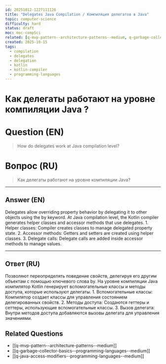 ```yaml
---
id: 20251012-1227111126
title: "Delegates Java Compilation / Компиляция делегатов в Java"
topic: computer-science
difficulty: hard
status: draft
moc: moc-compSci
related: [q-mvp-pattern--architecture-patterns--medium, q-garbage-collector-basics--programming-languages--medium, q-java-access-modifiers--programming-languages--medium]
created: 2025-10-15
tags:
  - compilation
  - delegates
  - delegation
  - kotlin
  - kotlin-compiler
  - programming-languages
---
```

# Как делегаты работают на уровне компиляции Java ?

# Question (EN)
> How do delegates work at Java compilation level?

# Вопрос (RU)
> Как делегаты работают на уровне компиляции Java?

---

## Answer (EN)

Delegates allow overriding property behavior by delegating it to other objects using the by keyword. At Java compilation level, the Kotlin compiler generates helper classes and accessor methods that use delegates. 1. Helper classes: Compiler creates classes to manage delegated property state. 2. Accessor methods: Getters and setters are created using helper classes. 3. Delegate calls: Delegate calls are added inside accessor methods to manage values.

---

## Ответ (RU)

Позволяют переопределять поведение свойств, делегируя его другим объектам с помощью ключевого слова by. На уровне компиляции Java компилятор Kotlin генерирует вспомогательные классы и методы доступа, которые используют делегаты. 1. Вспомогательные классы: Компилятор создает классы для управления состоянием делегированных свойств. 2. Методы доступа: Создаются геттеры и сеттеры, использующие вспомогательные классы. 3. Вызов делегата: Внутри методов доступа добавляются вызовы делегата для управления значениями.

## Related Questions

- [[q-mvp-pattern--architecture-patterns--medium]]
- [[q-garbage-collector-basics--programming-languages--medium]]
- [[q-java-access-modifiers--programming-languages--medium]]
